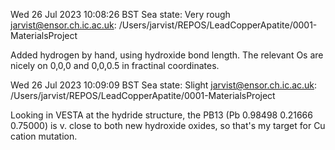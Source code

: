 Wed 26 Jul 2023 10:08:26 BST
Sea state: Very rough
jarvist@ensor.ch.ic.ac.uk: /Users/jarvist/REPOS/LeadCopperApatite/0001-MaterialsProject

Added hydrogen by hand, using hydroxide bond length. The relevant Os are nicely
on 0,0,0 and 0,0,0.5 in fractinal coordinates.

Wed 26 Jul 2023 10:09:09 BST
Sea state: Slight
jarvist@ensor.ch.ic.ac.uk: /Users/jarvist/REPOS/LeadCopperApatite/0001-MaterialsProject

Looking in VESTA at the hydride structure, the PB13 (Pb   0.98498   0.21666
0.75000) is v. close to both new hydroxide oxides, so that's my target for Cu
cation mutation. 

